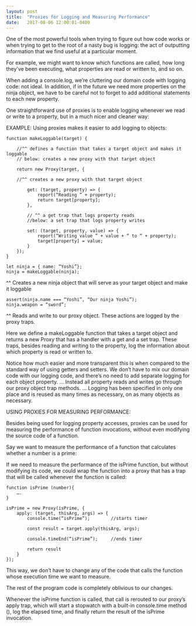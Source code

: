```yaml
---
layout: post
title:  "Proxies for Logging and Measuring Performance"
date:   2017-08-06 12:00:01-0400
---
```

One of the most powerful tools when trying to figure out how code works or when trying to get to the root of a nasty bug is logging: the act of outputting information that we find useful at a particular moment.

For example, we might want to know which functions are called, how long they’ve been executing, what properties are read or written to, and so on.

When adding a console.log, we’re cluttering our domain code with logging code: not ideal. In addition, if in the future we need more properties on the ninja object, we have to be careful not to forget to add additional statements to each new property.

One straightforward use of proxies is to enable logging whenever we read or write to a property, but in a much nicer and cleaner way:

EXAMPLE: Using proxies makes it easier to add logging to objects:

    function makeLoggable(target) {
        
        //^^ defines a function that takes a target object and makes it loggable
        // below: creates a new proxy with that target object   

        return new Proxy(target, {

        //^^ creates a new proxy with that target object
        
            get: (target, property) => {
                report(“Reading ” + property);
                return target[property];
            },

            // ^^ a get trap that logs property reads
            //below: a set trap that logs property writes

            set: (target, property, value) => {
                report(“Writing value ” + value + “ to “ + property);
                target[property] = value;
            }
        });
    }

    let ninja = { name: “Yoshi”};
    ninja = makeLoggable(ninja);

^^ Creates a new ninja object that will serve as your target object and make it loggable

    assert(ninja.name === “Yoshi”, “Our ninja Yoshi”);
    ninja.weapon = “sword”;

^^ Reads and write to our proxy object. These actions are logged by the proxy traps.

Here we define a makeLoggable function that takes a target object and returns a new Proxy that has a handler with a get and a set trap. These traps, besides reading and writing to the property, log the information about which property is read or written to.

Notice how much easier and more transparent this is when compared to the standard way of using getters and setters. We don’t have to mix our domain code with our logging code, and there’s no need to add separate logging for each object property.
    … Instead all property reads and writes go through our proxy object trap methods. 
    … Logging has been specified in only one place and is reused as many times as necessary, on as many objects as necessary.

USING PROXIES FOR MEASURING PERFORMANCE:

Besides being used for logging property accesses, proxies can be used for measuring the performance of function invocations, without even modifying the source code of a function. 

Say we want to measure the performance of a function that calculates whether a number is a prime:

If we need to measure the performance of the isPrime function, but without modifying its code, we could wrap the function into a proxy that has a trap that will be called whenever the function is called:

    function isPrime (number){
        ….
    }

    isPrime = new Proxy(isPrime, {
        apply: (target, thisArg, args) => {
            console.time(“isPrime”);        //starts timer
        
            const result = target.apply(thisArg, args);

            console.timeEnd(“isPrime”);     //ends timer
            
            return result
        }
    });

This way, we don’t have to change any of the code that calls the function whose execution time we want to measure. 

The rest of the program code is completely oblivious to our changes.

Whenever the isPrime function is called, that call is rerouted to our proxy’s apply trap, which will start a stopwatch with a built-in console.time method (), log the elapsed time, and finally return the result of the isPrime invocation.
